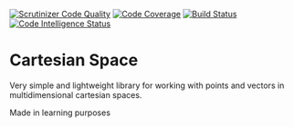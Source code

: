 
[![Scrutinizer Code Quality](https://scrutinizer-ci.com/g/Frank2022/CartesianSpace/badges/quality-score.png?b=master)](https://scrutinizer-ci.com/g/Frank2022/CartesianSpace/?branch=master)
[![Code Coverage](https://scrutinizer-ci.com/g/Frank2022/CartesianSpace/badges/coverage.png?b=master)](https://scrutinizer-ci.com/g/Frank2022/CartesianSpace/?branch=master)
[![Build Status](https://scrutinizer-ci.com/g/Frank2022/CartesianSpace/badges/build.png?b=master)](https://scrutinizer-ci.com/g/Frank2022/CartesianSpace/build-status/master)
[![Code Intelligence Status](https://scrutinizer-ci.com/g/Frank2022/CartesianSpace/badges/code-intelligence.svg?b=master)](https://scrutinizer-ci.com/code-intelligence)


Cartesian Space
===============

Very simple and lightweight library for working with points and vectors in multidimensional cartesian spaces. 

Made in learning purposes
